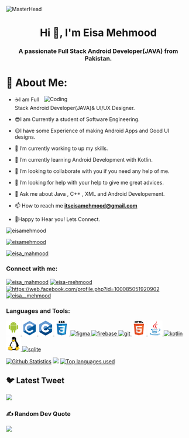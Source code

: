 ![MasterHead](https://storage.googleapis.com/gweb-uniblog-publish-prod/original_images/18716_Blog_Post_Animation_RT_01.gif)
<h1 align="center">Hi 👋, I'm Eisa Mehmood</h1>
<h3 align="center">A passionate Full Stack Android Developer(JAVA) from Pakistan.</h3>



# 💫 About Me:
<img align="right" alt="Coding" width="400" src="https://www.iventra.com/assets/images/bg/back-end-developer.gif">

- ☕I am Full Stack Android Developer(JAVA)& UI/UX Designer.

- 😎I am Currently a student of Software Engineering.

- 😉I have some Experience of making Android Apps and Good UI designs.

- 🔭 I’m currently working to up my skills.

- 🌱 I’m currently learning Android Development with Kotlin.

- 👯 I’m looking to collaborate with you if you need any help of me.

- 🤝 I’m looking for help with your help to give me great advices.

- 💬 Ask me about Java , C++ , XML and Android Developement.

- 📫 How to reach me **itseisamehmood@gmail.com**

- 🥰Happy to Hear you! Lets Connect.



<p align="left"> <img src="https://komarev.com/ghpvc/?username=eisamehmood&label=Profile%20views&color=0e75b6&style=flat" alt="eisamehmood" /> </p>

<p align="left"> <a href="https://github.com/ryo-ma/github-profile-trophy"><img src="https://github-profile-trophy.vercel.app/?username=eisamehmood" alt="eisamehmood" /></a> </p>

<p align="left"> <a href="https://twitter.com/eisa_mahmood" target="blank"><img src="https://img.shields.io/twitter/follow/eisa_mahmood?logo=twitter&style=for-the-badge" alt="eisa_mahmood" /></a> </p>

<h3 align="left">Connect with me:</h3>
<p align="left">
<a href="https://twitter.com/eisa_mahmood" target="blank"><img align="center" src="https://raw.githubusercontent.com/rahuldkjain/github-profile-readme-generator/master/src/images/icons/Social/twitter.svg" alt="eisa_mahmood" height="30" width="40" /></a>
<a href="https://linkedin.com/in/eisa-mehmood" target="blank"><img align="center" src="https://raw.githubusercontent.com/rahuldkjain/github-profile-readme-generator/master/src/images/icons/Social/linked-in-alt.svg" alt="eisa-mehmood" height="30" width="40" /></a>
<a href="https://fb.com/profile.php?id=100085051920902" target="blank"><img align="center" src="https://raw.githubusercontent.com/rahuldkjain/github-profile-readme-generator/master/src/images/icons/Social/facebook.svg" alt="https://web.facebook.com/profile.php?id=100085051920902" height="30" width="40" /></a>
<a href="https://instagram.com/eisa__mehmood" target="blank"><img align="center" src="https://raw.githubusercontent.com/rahuldkjain/github-profile-readme-generator/master/src/images/icons/Social/instagram.svg" alt="eisa__mehmood" height="30" width="40" /></a>
</p>

<h3 align="left">Languages and Tools:</h3>
<p align="left"> <a href="https://developer.android.com" target="_blank" rel="noreferrer"> <img src="https://raw.githubusercontent.com/devicons/devicon/master/icons/android/android-original-wordmark.svg" alt="android" width="40" height="40"/> </a> <a href="https://www.cprogramming.com/" target="_blank" rel="noreferrer"> <img src="https://raw.githubusercontent.com/devicons/devicon/master/icons/c/c-original.svg" alt="c" width="40" height="40"/> </a> <a href="https://www.w3schools.com/cpp/" target="_blank" rel="noreferrer"> <img src="https://raw.githubusercontent.com/devicons/devicon/master/icons/cplusplus/cplusplus-original.svg" alt="cplusplus" width="40" height="40"/> </a> <a href="https://www.w3schools.com/css/" target="_blank" rel="noreferrer"> <img src="https://raw.githubusercontent.com/devicons/devicon/master/icons/css3/css3-original-wordmark.svg" alt="css3" width="40" height="40"/> </a> <a href="https://www.figma.com/" target="_blank" rel="noreferrer"> <img src="https://www.vectorlogo.zone/logos/figma/figma-icon.svg" alt="figma" width="40" height="40"/> </a> <a href="https://firebase.google.com/" target="_blank" rel="noreferrer"> <img src="https://www.vectorlogo.zone/logos/firebase/firebase-icon.svg" alt="firebase" width="40" height="40"/> </a> <a href="https://git-scm.com/" target="_blank" rel="noreferrer"> <img src="https://www.vectorlogo.zone/logos/git-scm/git-scm-icon.svg" alt="git" width="40" height="40"/> </a> <a href="https://www.w3.org/html/" target="_blank" rel="noreferrer"> <img src="https://raw.githubusercontent.com/devicons/devicon/master/icons/html5/html5-original-wordmark.svg" alt="html5" width="40" height="40"/> </a> <a href="https://www.java.com" target="_blank" rel="noreferrer"> <img src="https://raw.githubusercontent.com/devicons/devicon/master/icons/java/java-original.svg" alt="java" width="40" height="40"/> </a> <a href="https://kotlinlang.org" target="_blank" rel="noreferrer"> <img src="https://www.vectorlogo.zone/logos/kotlinlang/kotlinlang-icon.svg" alt="kotlin" width="40" height="40"/> </a> <a href="https://www.linux.org/" target="_blank" rel="noreferrer"> <img src="https://raw.githubusercontent.com/devicons/devicon/master/icons/linux/linux-original.svg" alt="linux" width="40" height="40"/> </a> <a href="https://www.sqlite.org/" target="_blank" rel="noreferrer"> <img src="https://www.vectorlogo.zone/logos/sqlite/sqlite-icon.svg" alt="sqlite" width="40" height="40"/> </a> </p
### Github Statistics

<table>
  <tr>
    <td>
       <a href="https://github.com/Adeleye080"><img alt="Github Statistics" src="https://github-readme-stats.vercel.app/api?username=eisamehmood&show_icons=true&count_private=true&theme=react&hide_border=true&bg_color=1d2a3a" /></a>
    </td>
    <td>
       <a href="http://www.github.com/Adeleye080"><img src="https://github-readme-streak-stats.herokuapp.com/?user=eisamehmood&stroke=ffffff&background=1d2a3a&ring=5BCDEC&fire=5BCDEC&currStreakNum=ffffff&currStreakLabel=5BCDEC&sideNums=ffffff&sideLabels=ffffff&dates=ffffff&hide_border=true" /></a>
    </td>
    <td>
      <a href="https://github.com/eisamehmood"><img alt="Top languages used" src="https://github-readme-stats.vercel.app/api/top-langs/?username=eisamehmood&langs_count=6&count_private=true&layout=compact&theme=react&hide_border=true&bg_color=1d2a3a"/></a>
    </td>
  </tr>
</table>




## 🐦 Latest Tweet
[![](https://gtce.itsvg.in/api?username=Eisa_Mahmood)](https://github.com/VishwaGauravIn/github-twitter-card-embed)

### ✍️ Random Dev Quote
![](https://quotes-github-readme.vercel.app/api?type=vetical&theme=radical)


